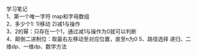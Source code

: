 学习笔记    
1、第一个唯一字符 map和字母数组    
2、多少个1: 1)移动 2)减1与操作    
3、2的幂：只存在一个1，通过减1与操作为0就可以判断    
4、颠倒二进制位：取最右左移动至对应位置，直至n为0
5、路径选择 递归、二维dp、一维dp、数学方法
